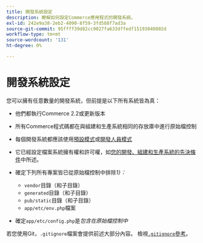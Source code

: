 ```yaml
---
title: 開發系統設定
description: 瞭解如何設定Commerce應用程式的開發系統。
exl-id: 242e9a38-2eb2-4090-8f59-3fd588f7ad3a
source-git-commit: 95ffff39d82cc9027fa633dffedf15193040802d
workflow-type: tm+mt
source-wordcount: '131'
ht-degree: 0%

---
```


# 開發系統設定

您可以擁有任意數量的開發系統，但前提是以下所有系統皆為真：

- 他們都執行Commerce 2.2或更新版本
- 所有Commerce程式碼都在與組建和生產系統相同的存放庫中進行原始檔控制
- 每個開發系統都應該使用[預設模式](../bootstrap/application-modes.md#default-mode)或[開發人員模式](../bootstrap/application-modes.md#developer-mode)
- 它已經設定檔案系統擁有權和許可權，如[您的開發、組建和生產系統的先決條件](../deployment/technical-details.md)中所述。
- 確定下列所有專案皆已從原始檔控制中排除&#x200B;_1}：_

   - `vendor`目錄（和子目錄）
   - `generated`目錄（和子目錄）
   - `pub/static`目錄（和子目錄）
   - `app/etc/env.php`檔案

- 確定`app/etc/config.php`是&#x200B;_包含在原始檔控制中_

若您使用Git，`.gitignore`檔案會提供前述大部分內容。 檢視[`.gitignore`參考](../reference/config-reference-gitignore.md)。
